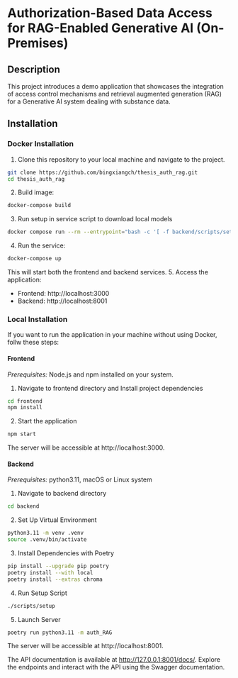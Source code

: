 # Authorization-Based Data Access for RAG-Enabled Generative AI (On-Premises)

## Description
This project introduces a demo application that showcases the integration of access control mechanisms and retrieval augmented generation (RAG) for a Generative AI system dealing with substance data.

## Installation
### Docker Installation
1. Clone this repository to your local machine and navigate to the project.
```bash
git clone https://github.com/bingxiangch/thesis_auth_rag.git
cd thesis_auth_rag
```
2. Build image:
```bash
docker-compose build
```

3. Run setup in service script to download local models
```bash
docker compose run --rm --entrypoint="bash -c '[ -f backend/scripts/setup ] && backend/scripts/setup'" auth_RAG
```
4. Run the service:
```bash
docker-compose up
```
This will start both the frontend and backend services.
5. Access the application:
- Frontend: http://localhost:3000
- Backend: http://localhost:8001

### Local Installation
If you want to run the application in your machine without using Docker, follw these steps:
#### Frontend
*Prerequisites:* Node.js and npm installed on your system.
1. Navigate to frontend directory and Install project dependencies
```bash
cd frontend
npm install
```
2. Start the application
```bash
npm start
```
The server will be accessible at http://localhost:3000.

#### Backend
*Prerequisites:* python3.11, macOS or Linux system

1. Navigate to backend directory
```bash
cd backend
```
2. Set Up Virtual Environment
```bash
python3.11 -m venv .venv
source .venv/bin/activate
```
3. Install Dependencies with Poetry
```bash
pip install --upgrade pip poetry
poetry install --with local
poetry install --extras chroma
```
4. Run Setup Script
```bash
./scripts/setup
```
5. Launch Server
```bash
poetry run python3.11 -m auth_RAG
```
The server will be accessible at http://localhost:8001.

The API documentation is available at http://127.0.0.1:8001/docs/. Explore the endpoints and interact with the API using the Swagger documentation.